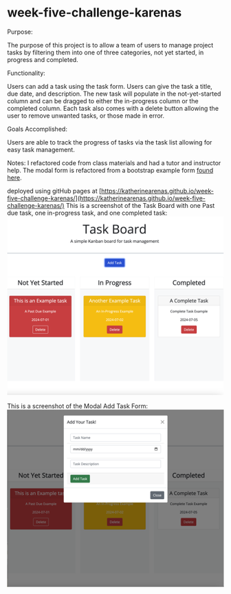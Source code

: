 # week-five-challenge-karenas

Purpose:

The purpose of this project is to allow a team of users to manage project tasks by filtering them into one of three categories, not yet started, in progress and completed.

Functionality:

Users can add a task using the task form. Users can give the task a title, due date, and description. The new task will populate in the not-yet-started column and can be dragged to either the in-progress column or the completed column. Each task also comes with a delete button allowing the user to remove unwanted tasks, or those made in error.

Goals Accomplished:

Users are able to track the progress of tasks via the task list allowing for easy task management.

Notes: I refactored code from class materials and had a tutor and instructor help. The modal form is refactored from a bootstrap example form [found here](https://getbootstrap.com/docs/5.0/components/modal/#modal-components).

deployed using gitHub pages at [https://katherinearenas.github.io/week-five-challenge-karenas/](https://katherinearenas.github.io/week-five-challenge-karenas/)
This is a screenshot of the Task Board with one Past due task, one in-progress task, and one completed task:
![Task Board Screenshot](assets/taskboardscreenshotkarenas.png "Task Board Screenshot")

This is a screenshot of the Modal Add Task Form:
![Modal Form Screenshot](assets/modalscreenshotkarenas.png "Modal Form Screenshot")
